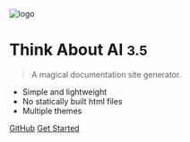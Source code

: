 <!-- _coverpage.md -->

![logo](E:\qf\hysnotes.github.io\docs\img\coverpage.png)

# Think About AI <small>3.5</small>

> A magical documentation site generator.

- Simple and lightweight
- No statically built html files
- Multiple themes

[GitHub](https://github.com/docsifyjs/docsify/)
[Get Started](README.md)